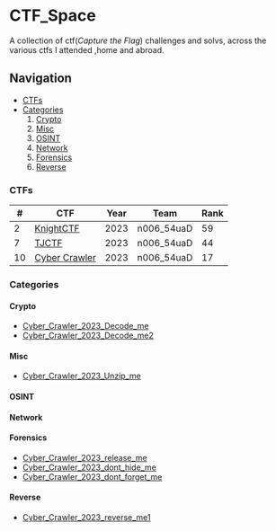 # CTF_Space
A collection of ctf(*Capture the Flag*) challenges and solvs, across the various ctfs I attended ,home and abroad.

## Navigation
- [CTFs](#ctfs)
- [Categories](#categories)
    1. [Crypto](#crypto)
    2. [Misc](#misc)
    3. [OSINT](#osint)
    4. [Network](#network)
    5. [Forensics](#forensics) 
    6. [Reverse](#reverse)

### CTFs
| # |     CTF   | Year |   Team   |  Rank |
|---|-----------|------|----------|-------|
|2 |[KnightCTF](/CTFs/KnightCTF_2023/) | 2023 |n006_54uaD|  59  |
|7 |[TJCTF](/CTFs/TJCTF_2023/) | 2023 |n006_54uaD|  44  |
|10 |[Cyber Crawler](/CTFs/CyberCrawler_2023/) | 2023 |n006_54uaD|  17  |

### Categories 
#### Crypto
- [Cyber_Crawler_2023_Decode_me](/CTFs/CyberCrawler_2023/Crypto/Decode%20me/README.md)
- [Cyber_Crawler_2023_Decode_me2](/CTFs/CyberCrawler_2023/Crypto/Decode%20me2/README.md)
#### Misc
- [Cyber_Crawler_2023_Unzip_me](/CTFs/CyberCrawler_2023/Misc/Unzip%20me/README.md)
#### OSINT
#### Network
#### Forensics
- [Cyber_Crawler_2023_release_me](/CTFs/CyberCrawler_2023/Forensics/release%20me/README.md)
- [Cyber_Crawler_2023_dont_hide_me](/CTFs/CyberCrawler_2023/Forensics/Dont%20Hide%20me/README.md)
- [Cyber_Crawler_2023_dont_forget_me](/CTFs/CyberCrawler_2023/Forensics/Dont%20Forget%20me/README.md)
#### Reverse
- [Cyber_Crawler_2023_reverse_me1](/CTFs/CyberCrawler_2023/Reverse/Reverse%20me%201/README.md)






